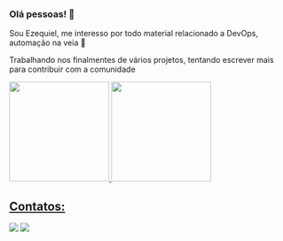 ### Olá pessoas! 👋

Sou Ezequiel, me interesso por todo material relacionado a DevOps, automação na veia 🤘

Trabalhando nos finalmentes de vários projetos, tentando escrever mais para contribuir com a comunidade


<div>
<a href="https://github.com/elequiel">
<img height="180em" src="https://github-readme-stats.vercel.app/api/top-langs/?username=elequiel&layout=compact&langs_count=7&theme=dracula"/>
<img height="180em" src="https://github-readme-stats.vercel.app/api?username=elequiel&show_icons=true&theme=dracula&include_all_commits=true&count_private=true"/>
</div>

## Contatos:

<div>
<a href = "mailto:elequiel@hotmail.com"><img src="https://img.shields.io/badge/-hotmail-%230077B5?style=for-the-badge&logo=microsoft&logoColor=white" target="_blank"></a>
<a href="https://www.linkedin.com/in/zek-santos" target="_blank"><img src="https://img.shields.io/badge/-LinkedIn-%230077B5?style=for-the-badge&logo=linkedin&logoColor=white" target="_blank"></a>   
</div>
<!--
**elequiel/elequiel** is a ✨ _special_ ✨ repository because its `README.md` (this file) appears on your GitHub profile.

Here are some ideas to get you started:

- 🔭 I’m currently working on ...
- 🌱 I’m currently learning ...
- 👯 I’m looking to collaborate on ...
- 🤔 I’m looking for help with ...
- 💬 Ask me about ...
- 📫 How to reach me: ...
- 😄 Pronouns: ...
- ⚡ Fun fact: ...
-->
